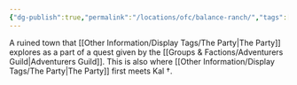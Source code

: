 ```yaml
---
{"dg-publish":true,"permalink":"/locations/ofc/balance-ranch/","tags":["Location"],"noteIcon":"","created":"2024-08-10T10:05:44.543+01:00","updated":"2024-12-31T20:49:01.771+00:00"}
---
```


A ruined town that [[Other Information/Display Tags/The Party\|The Party]] explores as a part of a quest given by the [[Groups & Factions/Adventurers Guild\|Adventurers Guild]]. This is also where [[Other Information/Display Tags/The Party\|The Party]] first meets Kal †. 